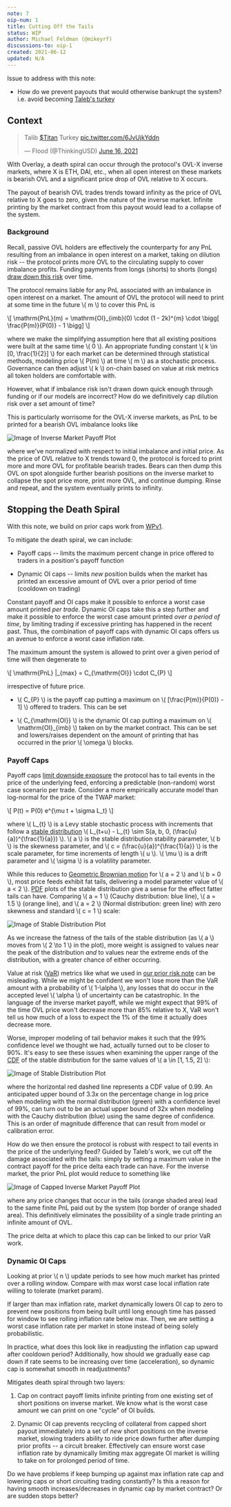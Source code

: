 ```yaml
---
note: 7
oip-num: 1
title: Cutting Off the Tails
status: WIP
author: Michael Feldman (@mikeyrf)
discussions-to: oip-1
created: 2021-06-12
updated: N/A
---
```


Issue to address with this note:

- How do we prevent payouts that would otherwise bankrupt the system? i.e. avoid becoming [Taleb's turkey](https://www.riskmanagementmonitor.com/lets-not-be-turkeys/)


## Context

<blockquote class="twitter-tweet"><p lang="tl" dir="ltr">Talib <a href="https://twitter.com/search?q=%24Titan&amp;src=ctag&amp;ref_src=twsrc%5Etfw">$Titan</a> Turkey <a href="https://t.co/6JvUjkYddn">pic.twitter.com/6JvUjkYddn</a></p>&mdash; Flood (@ThinkingUSD) <a href="https://twitter.com/ThinkingUSD/status/1405311057480929282?ref_src=twsrc%5Etfw">June 16, 2021</a></blockquote> <script async src="https://platform.twitter.com/widgets.js" charset="utf-8"></script>


With Overlay, a death spiral can occur through the protocol's OVL-X inverse markets, where X is ETH, DAI, etc., when all open interest on these markets is bearish OVL and a significant price drop of OVL relative to X occurs.

The payout of bearish OVL trades trends toward infinity as the price of OVL relative to X goes to zero, given the nature of the inverse market. Infinite printing by the market contract from this payout would lead to a collapse of the system.

### Background

Recall, passive OVL holders are effectively the counterparty for any PnL resulting from an imbalance in open interest on a market, taking on dilution risk -- the protocol prints more OVL to the circulating supply to cover imbalance profits. Funding payments from longs (shorts) to shorts (longs) [draw down this risk](note-4) over time.

The protocol remains liable for any PnL associated with an imbalance in open interest on a market. The amount of OVL the protocol will need to print at some time in the future \\( m \\) to cover this PnL is

\\[ \mathrm{PnL}(m) = \mathrm{OI}\_{imb}(0) \cdot (1 - 2k)^{m} \cdot \bigg[ \frac{P(m)}{P(0)} - 1 \bigg] \\]

where we make the simplifying assumption here that all existing positions were built at the same time \\( 0 \\). An appropriate funding constant \\( k \in [0, \frac{1}{2}] \\) for each market can be determined through statistical methods, modeling price \\( P(m) \\) at time \\( m \\) as a stochastic process. Governance can then adjust \\( k \\) on-chain based on value at risk metrics all token holders are comfortable with.

However, what if imbalance risk isn't drawn down quick enough through funding or if our models are incorrect? How do we definitively cap dilution risk over a set amount of time?

This is particularly worrisome for the OVL-X inverse markets, as PnL to be printed for a bearish OVL imbalance looks like

![Image of Inverse Market Payoff Plot](../assets/oip-1/inverse_payoff.svg)

where we've normalized with respect to initial imbalance and initial price. As the price of OVL relative to X trends toward 0, the protocol is forced to print more and more OVL for profitable bearish trades. Bears can then dump this OVL on spot alongside further bearish positions on the inverse market to collapse the spot price more, print more OVL, and continue dumping. Rinse and repeat, and the system eventually prints to infinity.


## Stopping the Death Spiral

With this note, we build on prior caps work from [WPv1](https://firebasestorage.googleapis.com/v0/b/overlay-landing.appspot.com/o/OverlayWPv3.pdf?alt=media).

To mitigate the death spiral, we can include:

- Payoff caps -- limits the maximum percent change in price offered to traders in a position's payoff function

- Dynamic OI caps -- limits *new* position builds when the market has printed an excessive amount of OVL over a prior period of time (cooldown on trading)

Constant payoff and OI caps make it possible to enforce a worst case amount printed *per trade*. Dynamic OI caps take this a step further and make it possible to enforce the worst case amount printed *over a period of time*, by limiting trading if excessive printing has happened in the recent past. Thus, the combination of payoff caps with dynamic OI caps offers us an avenue to enforce a worst case inflation rate.

The maximum amount the system is allowed to print over a given period of time will then degenerate to

\\[ \mathrm{PnL} \|\_{max} = C_{\mathrm{OI}} \cdot C_{P} \\]

irrespective of future price.

- \\( C_{P} \\) is the payoff cap putting a maximum on \\( [\frac{P(m)}{P(0)} - 1] \\) offered to traders. This can be set

- \\( C_{\mathrm{OI}} \\) is the dynamic OI cap putting a maximum on \\( \mathrm{OI}\_{imb} \\) taken on by the market contract. This can be set and lowers/raises dependent on the amount of printing that has occurred in the prior \\( \omega \\) blocks.

### Payoff Caps

Payoff caps [limit downside exposure](http://static.stevereads.com/papers_to_read/errors_robustness_and_the_fourth_quadrant.pdf) the protocol has to tail events in the price of the underlying feed, enforcing a predictable (non-random) worst case scenario per trade. Consider a more empirically accurate model than log-normal for the price of the TWAP market:

\\[ P(t) = P(0) e^{\mu t + \sigma L_t} \\]

where \\( L_{t} \\) is a Levy stable stochastic process with increments that follow a [stable distribution](https://en.wikipedia.org/wiki/Stable_distribution) \\( L_{t+u} - L_{t} \sim S(a, b, 0, (\frac{u}{a})^{\frac{1}{a}}) \\). \\( a \\) is the stable distribution stability parameter, \\( b \\) is the skewness parameter, and \\( c = (\frac{u}{a})^{\frac{1}{a}} \\) is the scale parameter, for time increments of length \\( u \\). \\( \mu \\) is a drift parameter and \\( \sigma \\) is a volatility parameter.

While this reduces to [Geometric Brownian motion](https://en.wikipedia.org/wiki/Geometric_Brownian_motion) for \\( a = 2 \\) and \\( b = 0 \\), most price feeds exhibit fat tails, delivering a model parameter value of \\( a < 2 \\). [PDF](https://en.wikipedia.org/wiki/Probability_density_function) plots of the stable distribution give a sense for the effect fatter tails can have. Comparing \\( a = 1 \\) (Cauchy distribution: blue line), \\( a = 1.5 \\) (orange line), and \\( a = 2 \\) (Normal distribution: green line) with zero skewness and standard \\( c = 1 \\) scale:

![Image of Stable Distribution Plot](../assets/oip-1/stable_pdf.svg)

As we increase the fatness of the tails of the stable distribution (as \\( a \\) moves from \\( 2 \to 1 \\) in the plot), more weight is assigned to values near the peak of the distribution *and* to values near the extreme ends of the distribution, with a greater chance of either occurring.

Value at risk ([VaR](https://en.wikipedia.org/wiki/Value_at_risk)) metrics like what we used in [our prior risk note](note-4) can be misleading. While we might be confident we won't lose more than the VaR amount with a probability of \\( 1-\alpha \\), any losses that do occur in the accepted level \\( \alpha \\) of uncertainty can be catastrophic. In the language of the inverse market payoff, while we might expect that 99% of the time OVL price won't decrease more than 85% relative to X, VaR won't tell us how much of a loss to expect the 1% of the time it actually does decrease more.

Worse, improper modeling of tail behavior makes it such that the 99% confidence level we thought we had, actually turned out to be closer to 90%. It's easy to see these issues when examining the upper range of the [CDF](https://en.wikipedia.org/wiki/Cumulative_distribution_function) of the stable distribution for the same values of \\( a \in [1, 1.5, 2] \\):

![Image of Stable Distribution Plot](../assets/oip-1/stable_cdf.svg)

where the horizontal red dashed line represents a CDF value of 0.99. An anticipated upper bound of 3.3x on the percentage change in log price when modeling with the normal distribution (green) with a confidence level of 99%, can turn out to be an actual upper bound of 32x when modeling with the Cauchy distribution (blue) using the same degree of confidence. This is an order of magnitude difference that can result from model or calibration error.

How do we then ensure the protocol is robust with respect to tail events in the price of the underlying feed? Guided by Taleb's work, we cut off the damage associated with the tails: simply by setting a maximum value in the contract payoff for the price delta each trade can have. For the inverse market, the prior PnL plot would reduce to something like

![Image of Capped Inverse Market Payoff Plot](../assets/oip-1/inverse_payoff_capped.svg)

where any price changes that occur in the tails (orange shaded area) lead to the same finite PnL paid out by the system (top border of orange shaded area). This definitively eliminates the possibility of a single trade printing an infinite amount of OVL.

The price delta at which to place this cap can be linked to our prior VaR work.

<!-- TODO: Link it! Expected losses in the alpha uncertainty range are now certain: simply PnL cap happening alpha percent of the time -->


### Dynamic OI Caps

Looking at prior \\( n \\) update periods to see how much market has printed over a rolling window. Compare with max worst case local inflation rate willing to tolerate (market param).

If larger than max inflation rate, market dynamically lowers OI cap to zero to prevent new positions from being built until long enough time has passed for window to see rolling inflation rate below max. Then, we are setting a worst case inflation rate per market in stone instead of being solely probabilistic.

In practice, what does this look like in readjusting the inflation cap upward after cooldown period? Additionally, how should we gradually ease cap down if rate seems to be increasing over time (acceleration), so dynamic cap is somewhat smooth in readjustments?

Mitigates death spiral through two layers:

1. Cap on contract payoff limits infinite printing from one existing set of short positions on inverse market. We know what is the worst case amount we can print on one "cycle" of OI builds.

2. Dynamic OI cap prevents recycling of collateral from capped short payout immediately into a set of *new* short positions on the inverse market, slowing traders ability to ride price down further after dumping prior profits -- a circuit breaker. Effectively can ensure worst case inflation rate by dynamically limiting max aggregate OI market is willing to take on for prolonged period of time.

Do we have problems if keep bumping up against max inflation rate cap and lowering caps or short circuiting trading constantly? Is this a reason for having smooth increases/decreases in dynamic cap by market contract? Or are sudden stops better?
